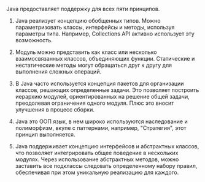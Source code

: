 Java предоставляет поддержку для всех пяти принципов. 

1. Java реализует концепцию обобщенных типов. Можно параметризовать классы, интерфейсы и методы, используя параметры типа. Например, Collections API активно использует эту возможность.

2. Модуль можно представить как класс или несколько взаимосвязанных классов, объединяющих функции. Статические и нестатические методы могут обращаться друг к другу для выполнения сложных операций.

3. В Java часто используется концепция пакетов для организации классов, решающих определенные задачи. Это позволяет построить иерархию модулей, ориентированных на решение общей задачи, преодолевая ограничения одного модуля. Плюс это вносит улучшения в процесс сборки.

4. Java это ООП язык, в нем широко используются наследование и полиморфизм, вкупе с паттернами, например, "Стратегия", этот принцип выполняется.

5. Java поддерживает концепцию интерфейсов и абстрактных классов, что позволяет интегрировать общее поведение в нескольких модулях. Через использование абстрактных методов, можно заставить все подклассы следовать определенному набору правил, обеспечивая при этом уникальную реализацию для каждого.
